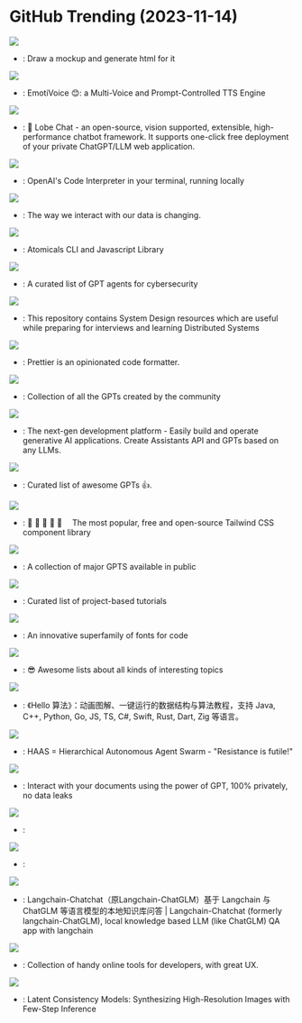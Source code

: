 # GitHub Trending (2023-11-14)

![](https://img.shields.io/badge/TypeScript-New%201-green?style=flat-square&logo=appveyor)
- [](https://github.comundefined): Draw a mockup and generate html for it

![](https://img.shields.io/badge/Python-New%20771-green?style=flat-square&logo=appveyor)
- [](https://github.comundefined): EmotiVoice 😊: a Multi-Voice and Prompt-Controlled TTS Engine

![](https://img.shields.io/badge/TypeScript-New%20243-green?style=flat-square&logo=appveyor)
- [](https://github.comundefined): 🤖 Lobe Chat - an open-source, vision supported, extensible, high-performance chatbot framework. It supports one-click free deployment of your private ChatGPT/LLM web application.

![](https://img.shields.io/badge/Python-New%20355-green?style=flat-square&logo=appveyor)
- [](https://github.comundefined): OpenAI's Code Interpreter in your terminal, running locally

![](https://img.shields.io/badge/Python-New%2025-green?style=flat-square&logo=appveyor)
- [](https://github.comundefined): The way we interact with our data is changing.

![](https://img.shields.io/badge/TypeScript-New%2045-green?style=flat-square&logo=appveyor)
- [](https://github.comundefined): Atomicals CLI and Javascript Library

![](https://img.shields.io/badge/none-New%20469-green?style=flat-square&logo=appveyor)
- [](https://github.comundefined): A curated list of GPT agents for cybersecurity

![](https://img.shields.io/badge/none-New%20300-green?style=flat-square&logo=appveyor)
- [](https://github.comundefined): This repository contains System Design resources which are useful while preparing for interviews and learning Distributed Systems

![](https://img.shields.io/badge/JavaScript-New%2044-green?style=flat-square&logo=appveyor)
- [](https://github.comundefined): Prettier is an opinionated code formatter.

![](https://img.shields.io/badge/none-New%20243-green?style=flat-square&logo=appveyor)
- [](https://github.comundefined): Collection of all the GPTs created by the community

![](https://img.shields.io/badge/TypeScript-New%2094-green?style=flat-square&logo=appveyor)
- [](https://github.comundefined): The next-gen development platform - Easily build and operate generative AI applications. Create Assistants API and GPTs based on any LLMs.

![](https://img.shields.io/badge/none-New%20244-green?style=flat-square&logo=appveyor)
- [](https://github.comundefined): Curated list of awesome GPTs 👍.

![](https://img.shields.io/badge/Svelte-New%2092-green?style=flat-square&logo=appveyor)
- [](https://github.comundefined): 🌼 🌼 🌼 🌼 🌼  The most popular, free and open-source Tailwind CSS component library

![](https://img.shields.io/badge/none-New%20257-green?style=flat-square&logo=appveyor)
- [](https://github.comundefined): A collection of major GPTS available in public

![](https://img.shields.io/badge/none-New%20281-green?style=flat-square&logo=appveyor)
- [](https://github.comundefined): Curated list of project-based tutorials

![](https://img.shields.io/badge/TypeScript-New%201-green?style=flat-square&logo=appveyor)
- [](https://github.comundefined): An innovative superfamily of fonts for code

![](https://img.shields.io/badge/none-New%20175-green?style=flat-square&logo=appveyor)
- [](https://github.comundefined): 😎 Awesome lists about all kinds of interesting topics

![](https://img.shields.io/badge/Java-New%20603-green?style=flat-square&logo=appveyor)
- [](https://github.comundefined): 《Hello 算法》：动画图解、一键运行的数据结构与算法教程，支持 Java, C++, Python, Go, JS, TS, C#, Swift, Rust, Dart, Zig 等语言。

![](https://img.shields.io/badge/Python-New%20163-green?style=flat-square&logo=appveyor)
- [](https://github.comundefined): HAAS = Hierarchical Autonomous Agent Swarm - "Resistance is futile!"

![](https://img.shields.io/badge/Python-New%201-green?style=flat-square&logo=appveyor)
- [](https://github.comundefined): Interact with your documents using the power of GPT, 100% privately, no data leaks

![](https://img.shields.io/badge/Jupyter%20Notebook-New%2054-green?style=flat-square&logo=appveyor)
- [](https://github.comundefined): 

![](https://img.shields.io/badge/none-New%2025-green?style=flat-square&logo=appveyor)
- [](https://github.comundefined): 

![](https://img.shields.io/badge/Python-New%2064-green?style=flat-square&logo=appveyor)
- [](https://github.comundefined): Langchain-Chatchat（原Langchain-ChatGLM）基于 Langchain 与 ChatGLM 等语言模型的本地知识库问答 | Langchain-Chatchat (formerly langchain-ChatGLM), local knowledge based LLM (like ChatGLM) QA app with langchain

![](https://img.shields.io/badge/Vue-New%20104-green?style=flat-square&logo=appveyor)
- [](https://github.comundefined): Collection of handy online tools for developers, with great UX.

![](https://img.shields.io/badge/Python-New%2062-green?style=flat-square&logo=appveyor)
- [](https://github.comundefined): Latent Consistency Models: Synthesizing High-Resolution Images with Few-Step Inference


